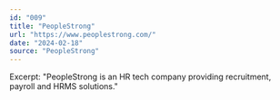 ```yaml
---
id: "009"
title: "PeopleStrong"
url: "https://www.peoplestrong.com/"
date: "2024-02-18"
source: "PeopleStrong"
---
```

Excerpt: "PeopleStrong is an HR tech company providing recruitment, payroll and HRMS solutions."
